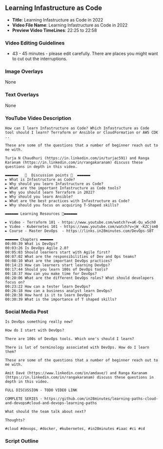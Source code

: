 ##  Learning Infastructure as Code

- **Title**: Learning Infastructure as Code in 2022
- **Video File Name**: Learning Infastructure as Code in 2022
- **Preview Video TimeLines**: 22:25 to 22:58

### Video Editing Guidelines

- 43 - 45 minutes - please edit carefully. There are places you might want to cut out the interruptions.

### Image Overlays

None

### Text Overlays

None

### YouTube Video Description


```
How can I learn Infastructure as Code? Which Infastructure as Code tool should I learn? Terraform or Ansible or CloudFormation or AWS CDK ..

These are some of the questions that a number of beginner reach out to me with.

Turja N Chaudhuri (https://in.linkedin.com/in/turjac591) and Ranga Karanam (https://in.linkedin.com/in/rangakaranam) discuss these questions in depth in this video.

▬▬▬▬▬▬   💎  Discussion points 💎  ▬▬▬▬▬▬ 
► What is Infastructure as Code?
► Why should you learn Infastructure as Code?
► What are the important Infastructure as Code tools?
► Why you should learn Terraform in 2022?
► Why should you learn Ansible?
► What are the best practices with Infastructure as Code?
► Why should you focus on acquiring T-Shaped skills?

▬▬▬▬▬▬ Learning Resources 🔗▬▬▬▬▬▬ 

► Video - Terraform 101 - https://www.youtube.com/watch?v=aK-Qu_w5ch0
► Video - Kubernetes 101 - https://www.youtube.com/watch?v=jW_-KZCjsm0
► Course - Master DevOps  - https://links.in28minutes.com/DevOps-SBT

▬▬▬▬▬▬ Chapters ▬▬▬▬▬▬ 
00:00:39 What is DevOps?
00:03:26 Is DevOps Agile 2.0?
00:05:03 Should learners start with Agile first?
00:07:02 What are the responsibilities of Dev and Ops teams?
00:08:10 What are the important DevOps practices?
00:14:23 How can learners start learning DevOps? 
00:17:44 Should you learn 100s of DevOps tools?
00:18:37 How can you make time for DevOps?
00:20:06 What are the different DevOps roles? What should developers focus on?
00:23:22 How can a tester learn DevOps?
00:26:18 How can a business analyst learn DevOps?
00:28:38 How hard is it to learn DevOps?
00:30:39 What is the importance of T shaped skills?
```


### Social Media Post

```
Is DevOps something really new?  

How do I start with DevOps?

There are 100s of DevOps tools. Which one's should I learn?

There is lot of terminology associated with DevOps. How do I learn them?

These are some of the questions that a number of beginner reach out to me with.

Amit Davé (https://www.linkedin.com/in/amdave/) and Ranga Karanam (https://in.linkedin.com/in/rangakaranam) discuss these questions in depth in this video.

FULL DISCUSSION - TODO VIDEO LINK

COMPLETE SERIES - https://github.com/in28minutes/learning-paths-cloud-and-devops#cloud-and-devops-learning-paths

What should the team talk about next? 

Thoughts?

#cloud #devops, #docker, #kubernetes, #in28minutes #iaac #ci #cd
```

### Script Outline

```
```